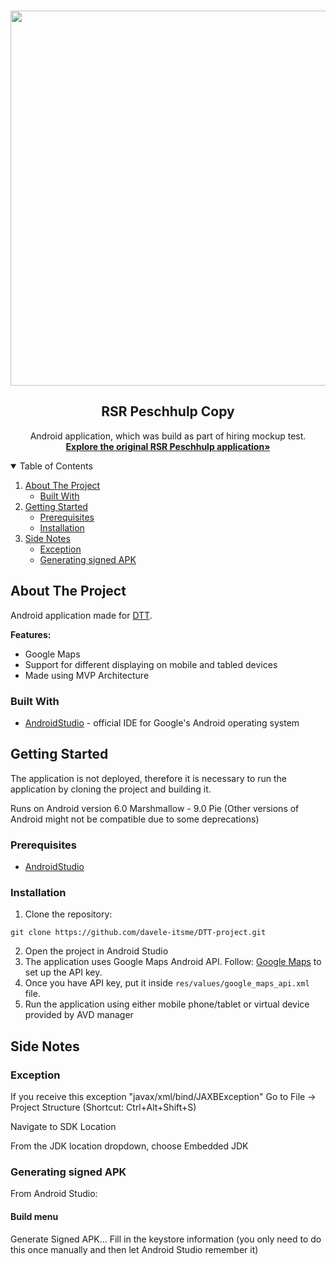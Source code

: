 <!-- INTRODUCTION -->
<br />
<p align="center">
    <a href="https://play.google.com/store/apps/details?id=com.rsr.android">
    <img src="https://user-images.githubusercontent.com/42817904/116996726-28124280-acdc-11eb-8ba5-e536b1b6f859.jpg"  height="600">
    </a>
  <h2 align="center">RSR Peschhulp Copy</h2>
  <p align="center">
    Android application, which was build as part of hiring mockup test.
    <br />
    <a href="https://play.google.com/store/apps/details?id=com.rsr.android"><strong>Explore the original RSR Peschhulp application»</strong></a>
    <br />
  </p>
</p>

<!-- TABLE OF CONTENTS -->
<details open="open">
  <summary>Table of Contents</summary>
  <ol>
    <li>
      <a href="#about-the-project">About The Project</a>
      <ul>
        <li><a href="#built-with">Built With</a></li>
      </ul>
    </li>
    <li>
      <a href="#getting-started">Getting Started</a>
      <ul>
        <li><a href="#prerequisites">Prerequisites</a></li>
        <li><a href="#installation">Installation</a></li>
      </ul>
    </li>
        <li>
      <a href="#side-notes">Side Notes</a>
      <ul>
        <li><a href="#exception">Exception</a></li>
        <li><a href="#Generating-signed-APK">Generating signed APK</a></li>
      </ul>
    </li>
  </ol>
</details>

<!-- ABOUT THE PROJECT -->
## About The Project

Android application made for [DTT](https://www.d-tt.nl/).

<strong>Features:</strong>
* Google Maps
* Support for different displaying on mobile and tabled devices
* Made using MVP Architecture

### Built With

* [AndroidStudio](https://developer.android.com/studio) - official IDE for Google's Android operating system

<!-- GETTING STARTED -->
## Getting Started

The application is not deployed, therefore it is necessary to run the application by cloning the project and building it.

Runs on Android version 6.0 Marshmallow - 9.0 Pie
(Other versions of Android might not be compatible due to some deprecations)

### Prerequisites

* [AndroidStudio](https://developer.android.com/studio)

### Installation

1. Clone the repository:
```
git clone https://github.com/davele-itsme/DTT-project.git
```
2. Open the project in Android Studio
3. The application uses Google Maps Android API. Follow: [Google Maps](https://developers.google.com/maps/documentation/android-sdk/start) to set up the API key.
4. Once you have API key, put it inside  `res/values/google_maps_api.xml` file.
5. Run the application using either mobile phone/tablet or virtual device provided by AVD manager

<!-- SIDE NOTES -->
## Side Notes

### Exception

If you receive this exception "javax/xml/bind/JAXBException"
Go to File -> Project Structure (Shortcut: Ctrl+Alt+Shift+S)

Navigate to SDK Location

From the JDK location dropdown, choose Embedded JDK

### Generating signed APK
From Android Studio:

#### Build menu
Generate Signed APK...
Fill in the keystore information (you only need to do this once manually and then let Android Studio remember it)

